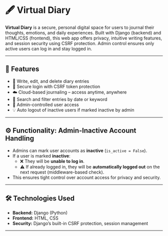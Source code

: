 # 🖋️ Virtual Diary

**Virtual Diary** is a secure, personal digital space for users to journal their thoughts, emotions, and daily experiences. Built with Django (backend) and HTML/CSS (frontend), this web app offers privacy, intuitive writing features, and session security using CSRF protection. Admin control ensures only active users can log in and stay logged in.

---

## 🚀 Features

- 📝 Write, edit, and delete diary entries
- 🔐 Secure login with CSRF token protection
- ☁️ Cloud-based journaling – access anytime, anywhere
- 🔎 Search and filter entries by date or keyword
- 👤 Admin-controlled user access
- 💡 Auto logout of inactive users if marked inactive by admin

---

## ⚙️ Functionality: Admin-Inactive Account Handling

- Admins can mark user accounts as **inactive** (`is_active = False`).
- If a user is marked **inactive**:
  - ❌ They will be **unable to log in**.
  - ⚠️ If already logged in, they will be **automatically logged out** on the next request (middleware-based check).
- This ensures tight control over account access for privacy and security.

---

## 🛠️ Technologies Used

- **Backend:** Django (Python)
- **Frontend:** HTML, CSS
- **Security:** Django’s built-in CSRF protection, session management

---


